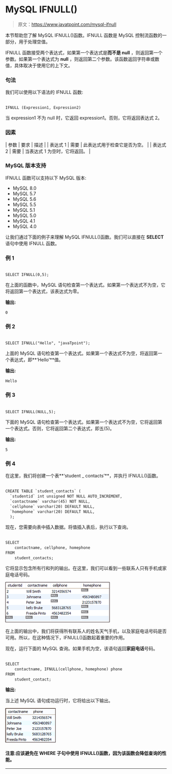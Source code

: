 # MySQL IFNULL()

> 原文：<https://www.javatpoint.com/mysql-ifnull>

本节帮助您了解 MySQL IFNULL()函数。IFNULL 函数是 MySQL 控制流函数的一部分，用于处理空值。

IFNULL 函数接受两个表达式，如果第一个表达式是**而不是 null** ，则返回第一个参数。如果第一个表达式为 **null** ，则返回第二个参数。该函数返回字符串或数值，具体取决于使用它的上下文。

### 句法

我们可以使用以下语法的 IFNULL 函数:

```

IFNULL (Expression1, Expression2)

```

当 expression1 不为 null 时，它返回 expression1。否则，它将返回表达式 2。

### 因素

| 参数 | 要求 | 描述 |
| 表达式 1 | 需要 | 此表达式用于检查它是否为空。 |
| 表达式 2 | 需要 | 当表达式 1 为空时，它将返回。 |

### MySQL 版本支持

IFNULL 函数可以支持以下 MySQL 版本:

*   MySQL 8.0
*   MySQL 5.7
*   MySQL 5.6
*   MySQL 5.5
*   MySQL 5.1
*   MySQL 5.0
*   MySQL 4.1
*   MySQL 4.0

让我们通过下面的例子来理解 MySQL IFNULL()函数。我们可以直接在 **SELECT** 语句中使用 IFNULL 函数。

### 例 1

```

SELECT IFNULL(0,5);

```

在上面的函数中，MySQL 语句检查第一个表达式。如果第一个表达式不为空，它将返回第一个表达式，该表达式为零。

**输出:**

```
0

```

### 例 2

```

SELECT IFNULL("Hello", "javaTpoint");

```

上面的 MySQL 语句检查第一个表达式。如果第一个表达式不为空，将返回第一个表达式，即**‘Hello’**值。

**输出:**

```
Hello

```

### 例 3

```

SELECT IFNULL(NULL,5);

```

下面的 MySQL 语句检查第一个表达式。如果第一个表达式不为空，它将返回第一个表达式。否则，它将返回第二个表达式，即五(5)。

**输出:**

```
5

```

### 例 4

在这里，我们将创建一个表**‘student _ contacts’**，并执行 IFNULL()函数。

```

CREATE TABLE `student_contacts` (
  `studentid` int unsigned NOT NULL AUTO_INCREMENT,
  `contactname` varchar(45) NOT NULL,
  `cellphone` varchar(20) DEFAULT NULL,
  `homephone` varchar(20) DEFAULT NULL,
  );

```

现在，您需要向表中插入数据。将值插入表后，执行以下查询。

```

SELECT 
    contactname, cellphone, homephone
FROM
    student_contacts;

```

它将显示包含所有行和列的输出。在这里，我们可以看到一些联系人只有手机或家庭电话号码。

![MySQL IFNULL](img/090295613ea8d4141e199552a7f601db.png)

在上面的输出中，我们将获得所有联系人的姓名天气手机，以及家庭电话号码是否可用。所以，在这种情况下，IFNULL()函数起着重要的作用。

现在，运行下面的 MySQL 查询。如果手机为空，该语句返回**家庭电话**号码。

```

SELECT 
    contactname, IFNULL(cellphone, homephone) phone
FROM
    student_contact;

```

**输出:**

当上述 MySQL 语句成功运行时，它将给出以下输出。

![MySQL IFNULL](img/f085e9a49a2f93c9194d803869a327a1.png)

#### 注意:应该避免在 WHERE 子句中使用 IFNULL()函数，因为该函数会降低查询的性能。

* * *